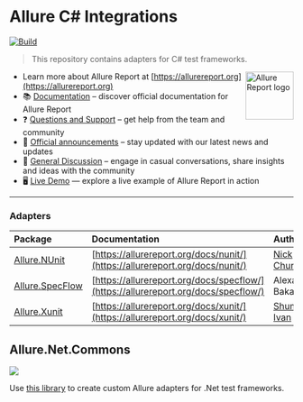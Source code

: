 # Allure C# Integrations

[![Build](https://github.com/allure-framework/allure-csharp/actions/workflows/build.yml/badge.svg?branch=main)](https://github.com/allure-framework/allure-csharp/actions/workflows/build.yml)

> This repository contains adapters for C# test frameworks.

[<img src="https://allurereport.org/public/img/allure-report.svg" height="85px" alt="Allure Report logo" align="right" />](https://allurereport.org "Allure Report")

- Learn more about Allure Report at [https://allurereport.org](https://allurereport.org)
- 📚 [Documentation](https://allurereport.org/docs/) – discover official documentation for Allure Report
- ❓ [Questions and Support](https://github.com/orgs/allure-framework/discussions/categories/questions-support) – get help from the team and community
- 📢 [Official announcements](https://github.com/orgs/allure-framework/discussions/categories/announcements) –  stay updated with our latest news and updates
- 💬 [General Discussion](https://github.com/orgs/allure-framework/discussions/categories/general-discussion) – engage in casual conversations, share insights and ideas with the community
- 🖥️ [Live Demo](https://demo.allurereport.org/) — explore a live example of Allure Report in action

---

### Adapters

| Package                            |             Documentation                                                          |                     Author                     |                                                   Release                                                   |
|:-----------------------------------|:-----------------------------------------------------------------------------------|:-----------------------------------------------|:-----------------------------------------------------------------------------------------------------------:|
| [Allure.NUnit](Allure.NUnit)       | [https://allurereport.org/docs/nunit/](https://allurereport.org/docs/nunit/)       | [Nick Chursin](https://github.com/unickq)      | [![Nuget](https://img.shields.io/nuget/v/Allure.NUnit)](https://www.nuget.org/packages/Allure.NUnit/)       |
| [Allure.SpecFlow](Allure.SpecFlow) | [https://allurereport.org/docs/specflow/](https://allurereport.org/docs/specflow/) | Alexander Bakanov                              | [![Nuget](https://img.shields.io/nuget/v/Allure.SpecFlow)](https://www.nuget.org/packages/Allure.SpecFlow/) |
| [Allure.Xunit](Allure.Xunit)       | [https://allurereport.org/docs/xunit/](https://allurereport.org/docs/xunit/)       | [Shumakov Ivan](https://github.com/IvanWR1995) | [![Nuget](https://img.shields.io/nuget/v/Allure.Xunit)](https://www.nuget.org/packages/Allure.Xunit/)       |

## Allure.Net.Commons

[![](http://img.shields.io/nuget/v/Allure.Net.Commons.svg?style=flat)](https://www.nuget.org/packages/Allure.Net.Commons)

Use [this library](Allure.Net.Commons) to create custom Allure adapters for .Net test frameworks.
